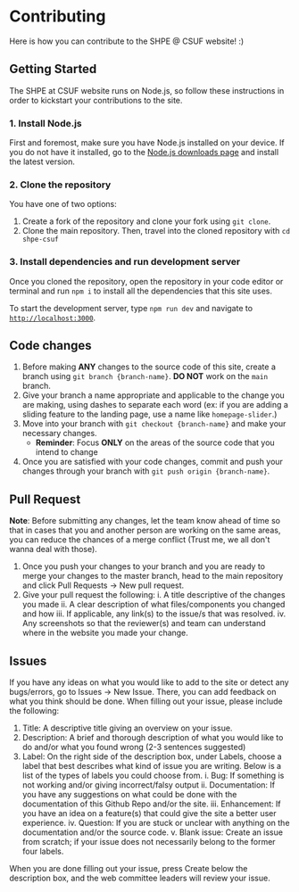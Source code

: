 # Contributing

Here is how you can contribute to the SHPE @ CSUF website! :) 

## Getting Started
The SHPE at CSUF website runs on Node.js, so follow these instructions in order to kickstart your contributions to the site.
### 1. Install Node.js
First and foremost, make sure you have Node.js installed on your device.  If you do not have it installed, go to the [Node.js downloads
page][nodejs_download] and install the latest version.
### 2. Clone the repository
You have one of two options:
1. Create a fork of the repository and clone your fork using `git clone`.
2. Clone the main repository.
Then, travel into the cloned repository with `cd shpe-csuf`
### 3. Install dependencies and run development server
Once you cloned the repository, open the repository in your code editor or terminal and run `npm i` to install all the dependencies
that this site uses.

To start the development server, type `npm run dev` and navigate to [`http://localhost:3000`](http://localhost:3000).

[nodejs_download]: https://nodejs.org/en/download

## Code changes
1. Before making **ANY** changes to the source code of this site, create a branch using `git branch {branch-name}`.  **DO NOT** work on the `main` branch.
2. Give your branch a name appropriate and applicable to the change you are making, using dashes to separate each word (ex: if you are adding a sliding feature to the landing page, use a name like `homepage-slider`.)
3. Move into your branch with `git checkout {branch-name}` and make your necessary changes.
   - **Reminder**: Focus **ONLY** on the areas of the source code that you intend to change
4. Once you are satisfied with your code changes, commit and push your changes through your branch with `git push origin {branch-name}`.

## Pull Request
**Note**: Before submitting any changes, let the team know ahead of time so that in cases that you and another person are working on the same areas, you can reduce the chances of a merge conflict (Trust me, we all don't wanna deal with those).
1. Once you push your changes to your branch and you are ready to merge your changes to the master branch, head to the main repository and click Pull Requests → New pull request.
2. Give your pull request the following:
   i. A title descriptive of the changes you made
   ii. A clear description of what files/components you changed and how
   iii. If applicable, any link(s) to the issue/s that was resolved.
   iv. Any screenshots so that the reviewer(s) and team can understand where in the website you made your change.

## Issues
If you have any ideas on what you would like to add to the site or detect any bugs/errors, go to Issues → New Issue.
There, you can add feedback on what you think should be done.
When filling out your issue, please include the following:
1. Title: A descriptive title giving an overview on your issue.
2. Description: A brief and thorough description of what you would like to do and/or what you found wrong (2-3 sentences suggested)
3. Label: On the right side of the description box, under Labels, choose a label that best describes what kind of issue you are writing.
   Below is a list of the types of labels you could choose from.
   i. Bug: If something is not working and/or giving incorrect/falsy output
   ii. Documentation: If you have any suggestions on what could be done with the documentation of this Github Repo and/or the site.
   iii. Enhancement: If you have an idea on a feature(s) that could give the site a better user experience.
   iv. Question: If you are stuck or unclear with anything on the documentation and/or the source code.
   v. Blank issue: Create an issue from scratch; if your issue does not necessarily belong to the former four labels.

When you are done filling out your issue, press Create below the description box, and the web committee leaders will review your issue.

